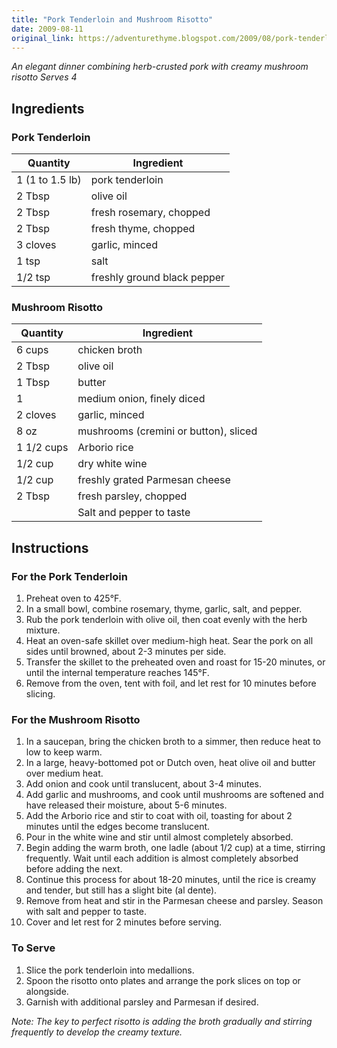 ```yaml
---
title: "Pork Tenderloin and Mushroom Risotto"
date: 2009-08-11
original_link: https://adventurethyme.blogspot.com/2009/08/pork-tenderloin-and-mushroom-risotto.html
---
```


_An elegant dinner combining herb-crusted pork with creamy mushroom risotto_
_Serves 4_

## Ingredients


### Pork Tenderloin

| Quantity | Ingredient |
| -------- | ---------- |
| 1 (1 to 1.5 lb) | pork tenderloin |
| 2 Tbsp | olive oil |
| 2 Tbsp | fresh rosemary, chopped |
| 2 Tbsp | fresh thyme, chopped |
| 3 cloves | garlic, minced |
| 1 tsp | salt |
| 1/2 tsp | freshly ground black pepper |

### Mushroom Risotto

| Quantity | Ingredient |
| -------- | ---------- |
| 6 cups | chicken broth |
| 2 Tbsp | olive oil |
| 1 Tbsp | butter |
| 1 | medium onion, finely diced |
| 2 cloves | garlic, minced |
| 8 oz | mushrooms (cremini or button), sliced |
| 1 1/2 cups | Arborio rice |
| 1/2 cup | dry white wine |
| 1/2 cup | freshly grated Parmesan cheese |
| 2 Tbsp | fresh parsley, chopped |
| | Salt and pepper to taste |

## Instructions


### For the Pork Tenderloin

1. Preheat oven to 425°F.
2. In a small bowl, combine rosemary, thyme, garlic, salt, and pepper.
3. Rub the pork tenderloin with olive oil, then coat evenly with the herb mixture.
4. Heat an oven-safe skillet over medium-high heat. Sear the pork on all sides until browned, about 2-3 minutes per side.
5. Transfer the skillet to the preheated oven and roast for 15-20 minutes, or until the internal temperature reaches 145°F.
6. Remove from the oven, tent with foil, and let rest for 10 minutes before slicing.

### For the Mushroom Risotto

1. In a saucepan, bring the chicken broth to a simmer, then reduce heat to low to keep warm.
2. In a large, heavy-bottomed pot or Dutch oven, heat olive oil and butter over medium heat.
3. Add onion and cook until translucent, about 3-4 minutes.
4. Add garlic and mushrooms, and cook until mushrooms are softened and have released their moisture, about 5-6 minutes.
5. Add the Arborio rice and stir to coat with oil, toasting for about 2 minutes until the edges become translucent.
6. Pour in the white wine and stir until almost completely absorbed.
7. Begin adding the warm broth, one ladle (about 1/2 cup) at a time, stirring frequently. Wait until each addition is almost completely absorbed before adding the next.
8. Continue this process for about 18-20 minutes, until the rice is creamy and tender, but still has a slight bite (al dente).
9. Remove from heat and stir in the Parmesan cheese and parsley. Season with salt and pepper to taste.
10. Cover and let rest for 2 minutes before serving.

### To Serve

1. Slice the pork tenderloin into medallions.
2. Spoon the risotto onto plates and arrange the pork slices on top or alongside.
3. Garnish with additional parsley and Parmesan if desired.

_Note: The key to perfect risotto is adding the broth gradually and stirring frequently to develop the creamy texture._
